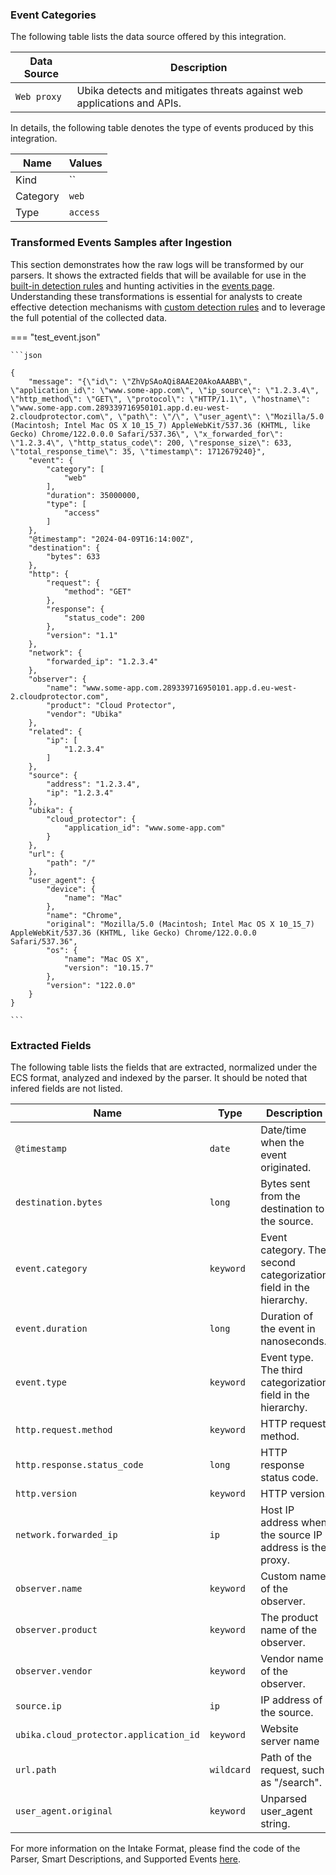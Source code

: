 
### Event Categories


The following table lists the data source offered by this integration.

| Data Source | Description                          |
| ----------- | ------------------------------------ |
| `Web proxy` | Ubika detects and mitigates threats against web applications and APIs. |





In details, the following table denotes the type of events produced by this integration.

| Name | Values |
| ---- | ------ |
| Kind | `` |
| Category | `web` |
| Type | `access` |




### Transformed Events Samples after Ingestion

This section demonstrates how the raw logs will be transformed by our parsers. It shows the extracted fields that will be available for use in the [built-in detection rules](/xdr/features/detect/rules_catalog.md) and hunting activities in the [events page](/xdr/features/investigate/events.md). Understanding these transformations is essential for analysts to create effective detection mechanisms with [custom detection rules](/xdr/features/detect/sigma.md) and to leverage the full potential of the collected data.

=== "test_event.json"

    ```json
	
    {
        "message": "{\"id\": \"ZhVpSAoAQi8AAE20AkoAAABB\", \"application_id\": \"www.some-app.com\", \"ip_source\": \"1.2.3.4\", \"http_method\": \"GET\", \"protocol\": \"HTTP/1.1\", \"hostname\": \"www.some-app.com.289339716950101.app.d.eu-west-2.cloudprotector.com\", \"path\": \"/\", \"user_agent\": \"Mozilla/5.0 (Macintosh; Intel Mac OS X 10_15_7) AppleWebKit/537.36 (KHTML, like Gecko) Chrome/122.0.0.0 Safari/537.36\", \"x_forwarded_for\": \"1.2.3.4\", \"http_status_code\": 200, \"response_size\": 633, \"total_response_time\": 35, \"timestamp\": 1712679240}",
        "event": {
            "category": [
                "web"
            ],
            "duration": 35000000,
            "type": [
                "access"
            ]
        },
        "@timestamp": "2024-04-09T16:14:00Z",
        "destination": {
            "bytes": 633
        },
        "http": {
            "request": {
                "method": "GET"
            },
            "response": {
                "status_code": 200
            },
            "version": "1.1"
        },
        "network": {
            "forwarded_ip": "1.2.3.4"
        },
        "observer": {
            "name": "www.some-app.com.289339716950101.app.d.eu-west-2.cloudprotector.com",
            "product": "Cloud Protector",
            "vendor": "Ubika"
        },
        "related": {
            "ip": [
                "1.2.3.4"
            ]
        },
        "source": {
            "address": "1.2.3.4",
            "ip": "1.2.3.4"
        },
        "ubika": {
            "cloud_protector": {
                "application_id": "www.some-app.com"
            }
        },
        "url": {
            "path": "/"
        },
        "user_agent": {
            "device": {
                "name": "Mac"
            },
            "name": "Chrome",
            "original": "Mozilla/5.0 (Macintosh; Intel Mac OS X 10_15_7) AppleWebKit/537.36 (KHTML, like Gecko) Chrome/122.0.0.0 Safari/537.36",
            "os": {
                "name": "Mac OS X",
                "version": "10.15.7"
            },
            "version": "122.0.0"
        }
    }
    	
	```





### Extracted Fields

The following table lists the fields that are extracted, normalized under the ECS format, analyzed and indexed by the parser. It should be noted that infered fields are not listed.

| Name | Type | Description                |
| ---- | ---- | ---------------------------|
|`@timestamp` | `date` | Date/time when the event originated. |
|`destination.bytes` | `long` | Bytes sent from the destination to the source. |
|`event.category` | `keyword` | Event category. The second categorization field in the hierarchy. |
|`event.duration` | `long` | Duration of the event in nanoseconds. |
|`event.type` | `keyword` | Event type. The third categorization field in the hierarchy. |
|`http.request.method` | `keyword` | HTTP request method. |
|`http.response.status_code` | `long` | HTTP response status code. |
|`http.version` | `keyword` | HTTP version. |
|`network.forwarded_ip` | `ip` | Host IP address when the source IP address is the proxy. |
|`observer.name` | `keyword` | Custom name of the observer. |
|`observer.product` | `keyword` | The product name of the observer. |
|`observer.vendor` | `keyword` | Vendor name of the observer. |
|`source.ip` | `ip` | IP address of the source. |
|`ubika.cloud_protector.application_id` | `keyword` | Website server name |
|`url.path` | `wildcard` | Path of the request, such as "/search". |
|`user_agent.original` | `keyword` | Unparsed user_agent string. |



For more information on the Intake Format, please find the code of the Parser, Smart Descriptions, and Supported Events [here](https://github.com/SEKOIA-IO/intake-formats/tree/main/Ubika/ubika-cloud-protector-traffic).